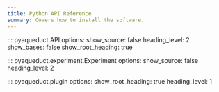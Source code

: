 ```yaml
---
title: Python API Reference
summary: Covers how to install the software.
---
```


::: pyaqueduct.API
    options:
      show_source: false
      heading_level: 2
      show_bases: false
      show_root_heading: true


::: pyaqueduct.experiment.Experiment
    options:
        show_source: false
        heading_level: 2

::: pyaqueduct.plugin
    options:
        show_root_heading: true
        heading_level: 1
